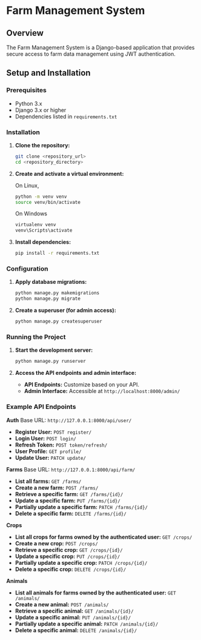 # Farm Management System

## Overview
The Farm Management System is a Django-based application that provides secure access to farm data management using JWT authentication.

## Setup and Installation
### Prerequisites

- Python 3.x
- Django 3.x or higher
- Dependencies listed in `requirements.txt`

### Installation
1. **Clone the repository:**
    ```bash
    git clone <repository_url>
    cd <repository_directory>
    ```
    
2. **Create and activate a virtual environment:**

   On Linux,
    ```bash
    python -m venv venv
    source venv/bin/activate 
    ```
    On Windows
    ```bash
    virtualenv venv
    venv\Scripts\activate
    ```
     
4. **Install dependencies:**

    ```bash
    pip install -r requirements.txt
    ```

### Configuration

1. **Apply database migrations:**

    ```bash
    python manage.py makemigrations
    python manage.py migrate
    ```

2. **Create a superuser (for admin access):**

    ```bash
    python manage.py createsuperuser
    ```

### Running the Project

1. **Start the development server:**

    ```bash
    python manage.py runserver
    ```

2. **Access the API endpoints and admin interface:**

    - **API Endpoints:** Customize based on your API.
    - **Admin Interface:** Accessible at `http://localhost:8000/admin/`

### Example API Endpoints

**Auth**
Base URL: `http://127.0.0.1:8000/api/user/`

- **Register User:** `POST register/`
- **Login User:** `POST login/`
- **Refresh Token:** `POST token/refresh/`
- **User Profile:** `GET profile/`
- **Update User:** `PATCH update/`


**Farms**
Base URL: `http://127.0.0.1:8000/api/farm/`


- **List all farms:** `GET /farms/`
- **Create a new farm:** `POST /farms/`
- **Retrieve a specific farm:** `GET /farms/{id}/`
- **Update a specific farm:** `PUT /farms/{id}/`
- **Partially update a specific farm:** `PATCH /farms/{id}/`
- **Delete a specific farm:** `DELETE /farms/{id}/`

**Crops**

- **List all crops for farms owned by the authenticated user:** `GET /crops/`
- **Create a new crop:** `POST /crops/`
- **Retrieve a specific crop:** `GET /crops/{id}/`
- **Update a specific crop:** `PUT /crops/{id}/`
- **Partially update a specific crop:** `PATCH /crops/{id}/`
- **Delete a specific crop:** `DELETE /crops/{id}/`

**Animals**

- **List all animals for farms owned by the authenticated user:** `GET /animals/`
- **Create a new animal:** `POST /animals/`
- **Retrieve a specific animal:** `GET /animals/{id}/`
- **Update a specific animal:** `PUT /animals/{id}/`
- **Partially update a specific animal:** `PATCH /animals/{id}/`
- **Delete a specific animal:** `DELETE /animals/{id}/`
